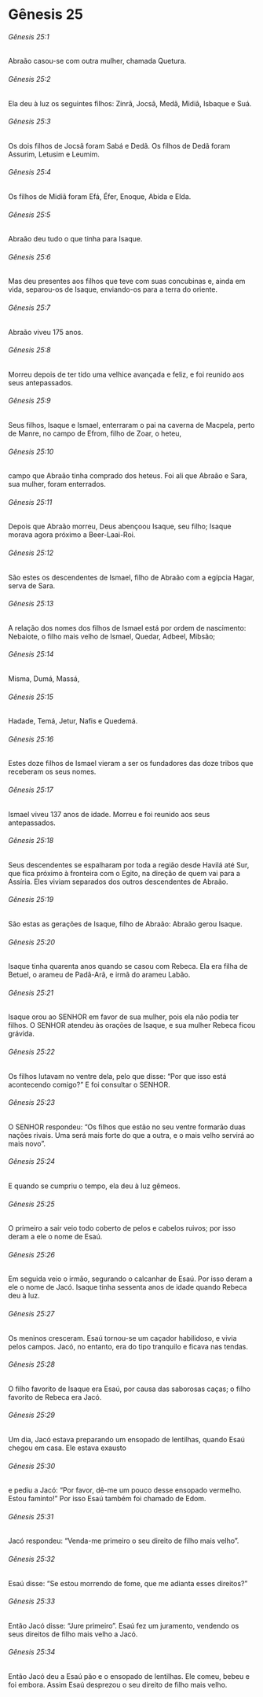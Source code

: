 # Gênesis 25

###### Gênesis 25:1

Abraão casou-se com outra mulher, chamada Quetura.

###### Gênesis 25:2

Ela deu à luz os seguintes filhos: Zinrã, Jocsã, Medã, Midiã, Isbaque e Suá.

###### Gênesis 25:3

Os dois filhos de Jocsã foram Sabá e Dedã. Os filhos de Dedã foram Assurim, Letusim e Leumim.

###### Gênesis 25:4

Os filhos de Midiã foram Efá, Éfer, Enoque, Abida e Elda.

###### Gênesis 25:5

Abraão deu tudo o que tinha para Isaque.

###### Gênesis 25:6

Mas deu presentes aos filhos que teve com suas concubinas e, ainda em vida, separou-os de Isaque, enviando-os para a terra do oriente.

###### Gênesis 25:7

Abraão viveu 175 anos.

###### Gênesis 25:8

Morreu depois de ter tido uma velhice avançada e feliz, e foi reunido aos seus antepassados.

###### Gênesis 25:9

Seus filhos, Isaque e Ismael, enterraram o pai na caverna de Macpela, perto de Manre, no campo de Efrom, filho de Zoar, o heteu,

###### Gênesis 25:10

campo que Abraão tinha comprado dos heteus. Foi ali que Abraão e Sara, sua mulher, foram enterrados.

###### Gênesis 25:11

Depois que Abraão morreu, Deus abençoou Isaque, seu filho; Isaque morava agora próximo a Beer-Laai-Roi.

###### Gênesis 25:12

São estes os descendentes de Ismael, filho de Abraão com a egípcia Hagar, serva de Sara.

###### Gênesis 25:13

A relação dos nomes dos filhos de Ismael está por ordem de nascimento: Nebaiote, o filho mais velho de Ismael, Quedar, Adbeel, Mibsão;

###### Gênesis 25:14

Misma, Dumá, Massá,

###### Gênesis 25:15

Hadade, Temá, Jetur, Nafis e Quedemá.

###### Gênesis 25:16

Estes doze filhos de Ismael vieram a ser os fundadores das doze tribos que receberam os seus nomes.

###### Gênesis 25:17

Ismael viveu 137 anos de idade. Morreu e foi reunido aos seus antepassados.

###### Gênesis 25:18

Seus descendentes se espalharam por toda a região desde Havilá até Sur, que fica próximo à fronteira com o Egito, na direção de quem vai para a Assíria. Eles viviam separados dos outros descendentes de Abraão.

###### Gênesis 25:19

São estas as gerações de Isaque, filho de Abraão: Abraão gerou Isaque.

###### Gênesis 25:20

Isaque tinha quarenta anos quando se casou com Rebeca. Ela era filha de Betuel, o arameu de Padã-Arã, e irmã do arameu Labão.

###### Gênesis 25:21

Isaque orou ao SENHOR em favor de sua mulher, pois ela não podia ter filhos. O SENHOR atendeu às orações de Isaque, e sua mulher Rebeca ficou grávida.

###### Gênesis 25:22

Os filhos lutavam no ventre dela, pelo que disse: “Por que isso está acontecendo comigo?” E foi consultar o SENHOR.

###### Gênesis 25:23

O SENHOR respondeu: “Os filhos que estão no seu ventre formarão duas nações rivais. Uma será mais forte do que a outra, e o mais velho servirá ao mais novo”.

###### Gênesis 25:24

E quando se cumpriu o tempo, ela deu à luz gêmeos.

###### Gênesis 25:25

O primeiro a sair veio todo coberto de pelos e cabelos ruivos; por isso deram a ele o nome de Esaú.

###### Gênesis 25:26

Em seguida veio o irmão, segurando o calcanhar de Esaú. Por isso deram a ele o nome de Jacó. Isaque tinha sessenta anos de idade quando Rebeca deu à luz.

###### Gênesis 25:27

Os meninos cresceram. Esaú tornou-se um caçador habilidoso, e vivia pelos campos. Jacó, no entanto, era do tipo tranquilo e ficava nas tendas.

###### Gênesis 25:28

O filho favorito de Isaque era Esaú, por causa das saborosas caças; o filho favorito de Rebeca era Jacó.

###### Gênesis 25:29

Um dia, Jacó estava preparando um ensopado de lentilhas, quando Esaú chegou em casa. Ele estava exausto

###### Gênesis 25:30

e pediu a Jacó: “Por favor, dê-me um pouco desse ensopado vermelho. Estou faminto!” Por isso Esaú também foi chamado de Edom.

###### Gênesis 25:31

Jacó respondeu: “Venda-me primeiro o seu direito de filho mais velho”.

###### Gênesis 25:32

Esaú disse: “Se estou morrendo de fome, que me adianta esses direitos?”

###### Gênesis 25:33

Então Jacó disse: “Jure primeiro”. Esaú fez um juramento, vendendo os seus direitos de filho mais velho a Jacó.

###### Gênesis 25:34

Então Jacó deu a Esaú pão e o ensopado de lentilhas. Ele comeu, bebeu e foi embora. Assim Esaú desprezou o seu direito de filho mais velho.

